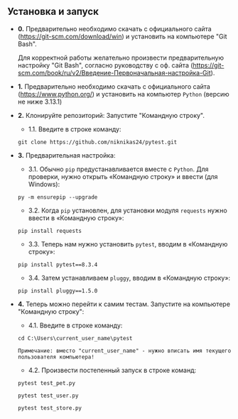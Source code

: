 ## Установка и запуск

- **0.** Предварительно необходимо скачать с официального сайта (https://git-scm.com/download/win) и установить на компьютере "Git Bash".

   Для корректной работы желательно произвести предварительную настройку "Git Bash", согласно руководству с оф. сайта (https://git-scm.com/book/ru/v2/Введение-Первоначальная-настройка-Git).

- **1.** Предварительно необходимо скачать с официального сайта (https://www.python.org/) и установить на компьютер `Python` (версию не ниже 3.13.1)

- **2.** Клонируйте репозиторий:
   Запустите "Командную строку".
   
    - 1.1. Введите в строке команду:

    `git clone https://github.com/niknikas24/pytest.git`

- **3.** Предварительная настройка:

    - 3.1. Обычно `pip` предустанавливается вместе с `Python`. Для проверки, нужно открыть «Командную строку» и ввести (для Windows):

    `py -m ensurepip --upgrade`

    - 3.2. Когда `pip` установлен, для установки модуля `requests` нужно ввести в «Командную строку»:

    `pip install requests`

    - 3.3. Теперь нам нужно установить `pytest`, вводим в «Командную строку»:
    
    `pip install pytest==8.3.4`  

    - 3.4. Затем устанавливаем `pluggy`, вводим в «Командную строку»:

    `pip install pluggy==1.5.0` 

- **4.** Теперь можно перейти к самим тестам. Запустите на компьютере "Командную строку":

    - 4.1. Введите в строке команду:

    `cd C:\Users\current_user_name\pytest`

    `Примечание: вместо "current_user_name" - нужно вписать имя текущего пользователя компьютера!`  

    - 4.2. Произвести постепенный запуск в строке команд:
 
    `pytest test_pet.py`

    `pytest test_user.py`

    `pytest test_store.py`
